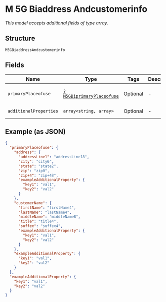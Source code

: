 
# M 5G Biaddress Andcustomerinfo

*This model accepts additional fields of type array.*

## Structure

`M5GBiaddressAndcustomerinfo`

## Fields

| Name | Type | Tags | Description | Getter | Setter |
|  --- | --- | --- | --- | --- | --- |
| `primaryPlaceofuse` | [`?M5GBiprimaryPlaceofuse`](../../doc/models/m-5g-biprimary-placeofuse.md) | Optional | - | getPrimaryPlaceofuse(): ?M5GBiprimaryPlaceofuse | setPrimaryPlaceofuse(?M5GBiprimaryPlaceofuse primaryPlaceofuse): void |
| `additionalProperties` | `array<string, array>` | Optional | - | findAdditionalProperty(string key): array | additionalProperty(string key, array value): void |

## Example (as JSON)

```json
{
  "primaryPlaceofuse": {
    "address": {
      "addressLine1": "addressLine18",
      "city": "city6",
      "state": "state2",
      "zip": "zip0",
      "zip+4": "zip+48",
      "exampleAdditionalProperty": {
        "key1": "val1",
        "key2": "val2"
      }
    },
    "customerName": {
      "firstName": "firstName4",
      "lastName": "lastName4",
      "middleName": "middleName8",
      "title": "title4",
      "suffex": "suffex4",
      "exampleAdditionalProperty": {
        "key1": "val1",
        "key2": "val2"
      }
    },
    "exampleAdditionalProperty": {
      "key1": "val1",
      "key2": "val2"
    }
  },
  "exampleAdditionalProperty": {
    "key1": "val1",
    "key2": "val2"
  }
}
```

